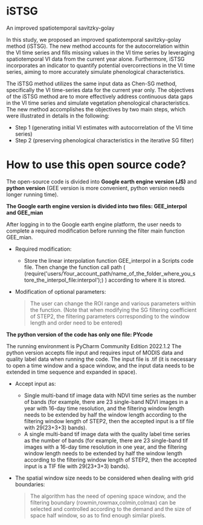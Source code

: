 # iSTSG
An improved spatiotemporal savitzky-golay

In this study, we proposed an improved spatiotemporal savitzky-golay method (iSTSG). The new method accounts for the autocorrelation within the VI time series and fills missing values in the VI time series by leveraging spatiotemporal VI data from the current year alone. Furthermore, iSTSG incorporates an indicator to quantify potential overcorrections in the VI time series, aiming to more accurately simulate phenological characteristics.

The iSTSG method utilizes the same input data as Chen-SG method, specifically the VI time-series data for the current year only. The objectives of the iSTSG method are to more effectively address continuous data gaps in the VI time series and simulate vegetation phenological characteristics. The new method accomplishes the objectives by two main steps, which were illustrated in details in the following:
- Step 1 (generating initial VI estimates with autocorrelation of the VI time series)
- Step 2 (preserving phenological characteristics in the iterative SG filter)


# How to use this open source code?
The open-source code is divided into **Google earth engine version (JS)** and **python version** (GEE version is more convenient, python version needs longer running time).

**The Google earth engine version is divided into two files: GEE_interpol and GEE_mian**

After logging in to the Google earth engine platform, the user needs to complete a required modification before running the filter main function GEE_mian.

- Required modification:
  - Store the linear interpolation function GEE_interpol in a Scripts code file. Then change the function call path ( (require('users/Your_account_path/name_of_the_folder_where_you_store_the_interpol_file:interpol');) ) according to where it is stored.

- Modification of optional parameters:
  > The user can change the ROI range and various parameters within the function. (Note that when modifying the SG filtering coefficient of STEP2, the filtering parameters corresponding to the window length and order need to be entered)

**The python version of the code has only one file: PYcode**

The running environment is PyCharm Community Edition 2022.1.2
The python version accepts file input and requires input of MODIS data and quality label data when running the code.
The input file is .tif (it is necessary to open a time window and a space window, and the input data needs to be extended in time sequence and expanded in space).

- Accept input as:
  - Single multi-band tif image data with NDVI time series as the number of bands (for example, there are 23 single-band NDVI images in a year with 16-day time resolution, and the filtering window length needs to be extended by half the window length according to the filtering window length of STEP2, then the accepted input is a tif file with 29(23+3+3) bands).
  - A single multi-band tif image data with the quality label time series as the number of bands (for example, there are 23 single-band tif images with a 16-day time resolution in one year, and the filtering window length needs to be extended by half the window length according to the filtering window length of STEP2, then the accepted input is a TIF file with 29(23+3+3) bands).

- The spatial window size needs to be considered when dealing with grid boundaries:
  > The algorithm has the need of opening space window, and the filtering boundary (rowmin,rowmax,colmin,colmax) can be selected and controlled according to the demand and the size of space half window, so as to find enough similar pixels.

